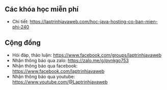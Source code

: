## Các khóa học miễn phí
- Chi tiết: https://laptrinhjavaweb.com/hoc-java-hosting-co-ban-mien-phi-240

## Cộng đồng
- Hỏi đáp, thảo luận: https://www.facebook.com/groups/laptrinhjavaweb
- Nhận thông báo qua zalo: https://zalo.me/g/pvnkgo753
- Nhận thông báo qua facebook: https://www.facebook.com/laptrinhjavaweb
- Nhận thông báo qua youtube: https://www.youtube.com/@Laptrinhjavaweb
